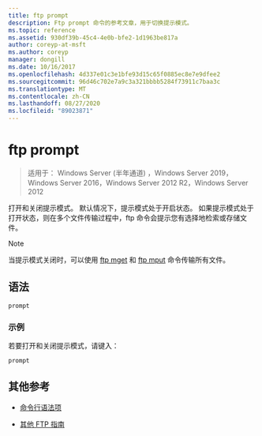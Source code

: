 ```yaml
---
title: ftp prompt
description: Ftp prompt 命令的参考文章，用于切换提示模式。
ms.topic: reference
ms.assetid: 930df39b-45c4-4e0b-bfe2-1d1963be817a
author: coreyp-at-msft
ms.author: coreyp
manager: dongill
ms.date: 10/16/2017
ms.openlocfilehash: 4d337e01c3e1bfe93d15c65f0885ec8e7e9dfee2
ms.sourcegitcommit: 96d46c702e7a9c3a321bbbb5284f73911c7baa3c
ms.translationtype: MT
ms.contentlocale: zh-CN
ms.lasthandoff: 08/27/2020
ms.locfileid: "89023871"
---
```

# <a name="ftp-prompt"></a>ftp prompt

> 适用于： Windows Server (半年通道) ，Windows Server 2019，Windows Server 2016，Windows Server 2012 R2，Windows Server 2012

打开和关闭提示模式。 默认情况下，提示模式处于开启状态。 如果提示模式处于打开状态，则在多个文件传输过程中，ftp 命令会提示您有选择地检索或存储文件。

> [!NOTE]
> 当提示模式关闭时，可以使用 [ftp mget](ftp-mget.md) 和 [ftp mput](ftp-mput_1.md) 命令传输所有文件。

## <a name="syntax"></a>语法

```
prompt
```

### <a name="examples"></a>示例

若要打开和关闭提示模式，请键入：

```
prompt
```

## <a name="additional-references"></a>其他参考

- [命令行语法项](command-line-syntax-key.md)

- [其他 FTP 指南](/previous-versions/orphan-topics/ws.10/cc756013(v=ws.10))
